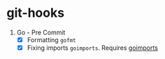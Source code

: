 # git-hooks

1. Go - Pre Commit
   - [x] Formatting `gofmt`
   - [x] Fixing imports `goimports`. Requires [goimports](https://pkg.go.dev/golang.org/x/tools/cmd/goimports)
